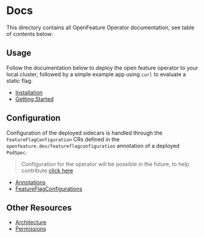 # Docs

This directory contains all OpenFeature Operator documentation, see table of contents below:

## Usage

Follow the documentation below to deploy the open feature operator to your local cluster, followed by a simple example app using `curl` to evaluate a static flag.

- [Installation](./installation.md)
- [Getting Started](./getting_started.md)

## Configuration

Configuration of the deployed sidecars is handled through the `FeatureFlagConfiguration` CRs defined in the `openfeature.dev/featureflagconfiguration` annotation of a deployed `PodSpec`. 
> Configuration for the operator will be possible in the future, to help contribute [click here](https://github.com/open-feature/open-feature-operator/issues)

- [Annotations](./annotations.md)
- [FeatureFlagConfigurations](./feature_flag_configuration.md)

## Other Resources
- [Architecture](./architecture.md)
- [Permissions](./permissions.md)